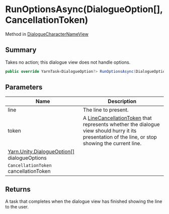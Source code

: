 # RunOptionsAsync(DialogueOption\[],CancellationToken)

Method in [DialogueCharacterNameView](yarn.unity.dialoguecharacternameview.md)

## Summary

Takes no action; this dialogue view does not handle options.

```csharp
public override YarnTask<DialogueOption?> RunOptionsAsync(DialogueOption[] dialogueOptions, CancellationToken cancellationToken)
```

## Parameters

| Name                                                                          | Description                                                                                                                                                                              |
| ----------------------------------------------------------------------------- | ---------------------------------------------------------------------------------------------------------------------------------------------------------------------------------------- |
| line                                                                          | The line to present.                                                                                                                                                                     |
| token                                                                         | A [LineCancellationToken](yarn.unity.linecancellationtoken.md) that represents whether the dialogue view should hurry it its presentation of the line, or stop showing the current line. |
| [Yarn.Unity.DialogueOption\[\]](yarn.unity.dialogueoption.md) dialogueOptions |                                                                                                                                                                                          |
| `CancellationToken` cancellationToken                                         |                                                                                                                                                                                          |

## Returns

A task that completes when the dialogue view has finished showing the line to the user.
